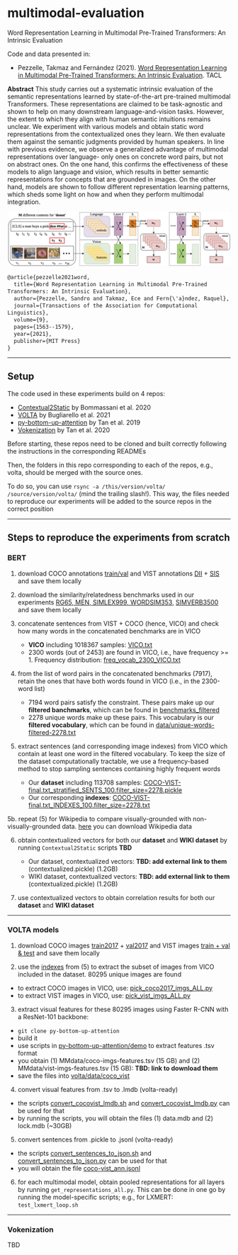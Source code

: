 # multimodal-evaluation
Word Representation Learning in Multimodal Pre-Trained Transformers: An Intrinsic Evaluation



Code and data presented in:

- Pezzelle, Takmaz and Fernández (2021). [Word Representation Learning in Multimodal Pre-Trained Transformers: An Intrinsic Evaluation](https://direct.mit.edu/tacl/article/doi/10.1162/tacl_a_00443/108935/Word-Representation-Learning-in-Multimodal-Pre). TACL

**Abstract**
This study carries out a systematic intrinsic evaluation of the semantic representations learned by state-of-the-art pre-trained multimodal Transformers. These representations are claimed to be task-agnostic and shown to help on many downstream language-and-vision tasks. However, the extent to which they align with human semantic intuitions remains unclear. We experiment with various models and obtain static word representations from the contextualized ones they learn. We then evaluate them against the semantic judgments provided by human speakers. In line with previous evidence, we observe a generalized advantage of multimodal representations over language- only ones on concrete word pairs, but not on abstract ones. On the one hand, this confirms the effectiveness of these models to align language and vision, which results in better semantic representations for concepts that are grounded in images. On the other hand, models are shown to follow different representation learning patterns, which sheds some light on how and when they perform multimodal integration.

![diagram](mm_tacl_image.png)

```
@article{pezzelle2021word,
  title={Word Representation Learning in Multimodal Pre-Trained Transformers: An Intrinsic Evaluation},
  author={Pezzelle, Sandro and Takmaz, Ece and Fern{\'a}ndez, Raquel},
  journal={Transactions of the Association for Computational Linguistics},
  volume={9},
  pages={1563--1579},
  year={2021},
  publisher={MIT Press}
}
```




***

## Setup

The code used in these experiments build on 4 repos:

- [Contextual2Static](https://github.com/rishibommasani/Contextual2Static) by Bommassani et al. 2020
- [VOLTA](https://github.com/e-bug/volta) by Bugliarello et al. 2021
- [py-bottom-up-attention](https://github.com/airsplay/py-bottom-up-attention) by Tan et al. 2019
- [Vokenization](https://github.com/airsplay/vokenization) by Tan et al. 2020

Before starting, these repos need to be cloned and built correctly following the instructions in the corresponding READMEs

Then, the folders in this repo corresponding to each of the repos, e.g., volta, should be merged with the source ones. 

To do so, you can use `rsync -a /this/version/volta/ /source/version/volta/` (mind the trailing slash!). This way, the files needed to reproduce our experiments will be added to the source repos in the correct position


***


## Steps to reproduce the experiments from scratch

### BERT

1. download COCO annotations [train/val](http://images.cocodataset.org/annotations/annotations_trainval2017.zip) and VIST annotations [DII](https://visionandlanguage.net/VIST/json_files/description-in-isolation/DII-with-labels.tar.gz) + [SIS](https://visionandlanguage.net/VIST/json_files/story-in-sequence/SIS-with-labels.tar.gz) and save them locally

2. download the similarity/relatedness benchmarks used in our experiments [RG65, MEN, SIMLEX999, WORDSIM353,](https://edatos.consorciomadrono.es/file.xhtml?persistentId=doi:10.21950/AQ1CVX/7DHDQW&version=2.2) [SIMVERB3500](https://github.com/JoonyoungYi/datasets/tree/master/simverb3500) and save them locally

3. concatenate sentences from VIST + COCO (hence, VICO) and check how many words in the concatenated benchmarks are in VICO

	- **VICO** including 1018367 samples: [VICO.txt](data/VICO.txt) 
	- 2300 words (out of 2453) are found in VICO, i.e., have frequency >= 1. Frequency distribution: [freq_vocab_2300_VICO.txt](stats/freq_vocab_2300_VICO.txt)

4. from the list of word pairs in the concatenated benchmarks (7917), retain the ones that have both words found in VICO (i.e., in the 2300-word list)

	- 7194 word pairs satisfy the constraint. These pairs make up our **filtered banchmarks**, which can be found in [benchmarks_filtered](benchmarks_filtered)
	- 2278 unique words make up these pairs. This vocabulary is our **filtered vocabulary**, which can be found in [data/unique-words-filtered-2278.txt](data/unique-words-filtered-2278.txt)

5. extract sentences (and corresponding image indexes) from VICO which contain at least one word in the filtered vocabulary. To keep the size of the dataset computationally tractable, we use a frequency-based method to stop sampling sentences containing highly frequent words

	- Our **dataset** including 113708 samples: [COCO-VIST-final.txt_stratified_SENTS_100.filter_size=2278.pickle](data/COCO-VIST-final.txt_stratified_SENTS_100.filter_size=2278.pickle)
	- Our corresponding **indexes**: [COCO-VIST-final.txt_INDEXES_100.filter_size=2278.txt](data/COCO-VIST-final.txt_INDEXES_100.filter_size=2278.txt)

5b. repeat (5) for Wikipedia to compare visually-grounded with non-visually-grounded data. [here](https://storage.googleapis.com/lateral-datadumps/wikipedia_utf8_filtered_20pageviews.csv.gz) you can download Wikipedia data 


<!---
	- Our **WIKI dataset** including 127246 samples: [wikipedia_utf8_filtered_20pageviews.csv_stratified_SENTS_100.filter_size=2278.pickle](data/wikipedia_utf8_filtered_20pageviews.csv_stratified_SENTS_100.filter_size=2278.pickle)
	- Our corresponding **WIKI indexes**: [wikipedia_utf8_filtered_20pageviews.csv_INDEXES_100.filter_size=2278.txt](data/wikipedia_utf8_filtered_20pageviews.csv_INDEXES_100.filter_size=2278.txt)
-->

6. obtain contextualized vectors for both our **dataset** and **WIKI dataset** by running `Contextual2Static` scripts **TBD**

	- Our dataset, contextualized vectors: **TBD: add external link to them** (contextualized.pickle) (1.2GB)
	- WIKI dataset, contextualized vectors: **TBD: add external link to them** (contextualized.pickle) (1.2GB)

7. use contextualized vectors to obtain correlation results for both our **dataset** and **WIKI dataset**


***

### VOLTA models


1. download COCO images [train2017](http://images.cocodataset.org/zips/train2017.zip) + [val2017](http://images.cocodataset.org/zips/val2017.zip) and VIST images [train + val & test](https://visionandlanguage.net/VIST/dataset.html) and save them locally

2. use the [indexes](data/COCO-VIST-final.txt_INDEXES_100.filter_size=2278.txt) from (5) to extract the subset of images from VICO included in the dataset. 80295 unique images are found

- to extract COCO images in VICO, use: [pick_coco2017_imgs_ALL.py](scripts/pick_coco2017_imgs_ALL.py)
- to extract VIST images in VICO, use: [pick_vist_imgs_ALL.py](scripts/pick_vist_imgs_ALL.py)

3. extract visual features for these 80295 images using Faster R-CNN with a ResNet-101 backbone:

- `git clone py-bottom-up-attention`
- build it
- use scripts in [py-bottom-up-attention/demo](../py-bottom-up-attention/demo) to extract features .tsv format
- you obtain (1) MMdata/coco-imgs-features.tsv (15 GB) and (2) MMdata/vist-imgs-features.tsv (15 GB): **TBD: link to download them**
- save the files into [volta/data/coco_vist](volta/data/coco_vist)

4. convert visual features from .tsv to .lmdb (volta-ready)

- the scripts [convert_cocovist_lmdb.sh](volta/data/coco_vist/convert_cocovist_lmdb.sh) and [convert_cocovist_lmdb.py](volta/data/coco_vist/convert_cocovist_lmdb.py) can be used for that
- by running the scripts, you will obtain the files (1) data.mdb and (2) lock.mdb (~30GB)

<!---
(these are in '/project/dmg_data/MMdata/imgfeats/volta/coco-vist_feat.lmdb' (30GB))
-->


5. convert sentences from .pickle to .jsonl (volta-ready)

- the scripts [convert_sentences_to_json.sh](volta/data/coco_vist/convert_sentences_to_json.sh) and [convert_sentences_to_json.py](volta/data/coco_vist/convert_sentences_to_json.py) can be used for that
- you will obtain the file [coco-vist_ann.jsonl](data/coco-vist_ann.jsonl)


6. for each multimodal model, obtain pooled representations for all layers by running `get_representations_all.py`. This can be done in one go by running the model-specific scripts; e.g., for LXMERT: `test_lxmert_loop.sh` 

***

### Vokenization

TBD



